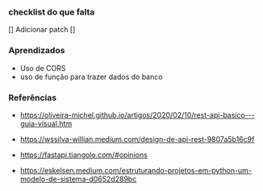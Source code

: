 
### checklist do que falta 

[] Adicionar patch
[]



### Aprendizados

- Uso de CORS 
- uso de função para trazer dados do banco


### Referências

- https://oliveira-michel.github.io/artigos/2020/02/10/rest-api-basico---guia-visual.htm

- https://wssilva-willian.medium.com/design-de-api-rest-9807a5b16c9f

- https://fastapi.tiangolo.com/#opinions

- https://eskelsen.medium.com/estruturando-projetos-em-python-um-modelo-de-sistema-d0652d289bc